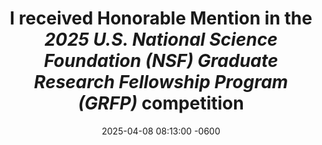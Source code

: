 ---
title: "I received <b>Honorable Mention</b> in the <i><b>2025 U.S. National Science Foundation (NSF) Graduate Research Fellowship Program (GRFP)</b></i> competition"
date: 2025-04-08 08:13:00 -0600
---